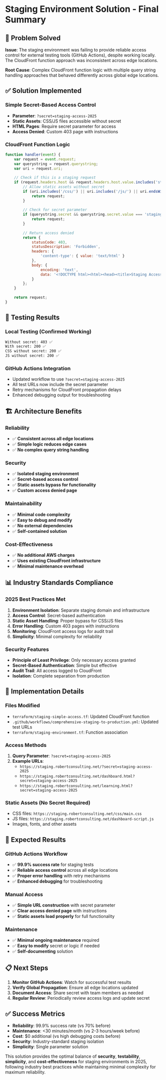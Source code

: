 # Staging Environment Solution - Final Summary

## 🎯 **Problem Solved**

**Issue**: The staging environment was failing to provide reliable access control for external testing tools (GitHub Actions), despite working locally. The CloudFront function approach was inconsistent across edge locations.

**Root Cause**: Complex CloudFront function logic with multiple query string handling approaches that behaved differently across global edge locations.

## ✅ **Solution Implemented**

### **Simple Secret-Based Access Control**
- **Parameter**: `?secret=staging-access-2025`
- **Static Assets**: CSS/JS files accessible without secret
- **HTML Pages**: Require secret parameter for access
- **Access Denied**: Custom 403 page with instructions

### **CloudFront Function Logic**
```javascript
function handler(event) {
    var request = event.request;
    var querystring = request.querystring;
    var uri = request.uri;
    
    // Check if this is a staging request
    if (request.headers.host && request.headers.host.value.includes('staging.robertconsulting.net')) {
        // Allow static assets without secret
        if (uri.includes('/css/') || uri.includes('/js/') || uri.endsWith('.css') || uri.endsWith('.js')) {
            return request;
        }
        
        // Check for secret parameter
        if (querystring.secret && querystring.secret.value === 'staging-access-2025') {
            return request;
        }
        
        // Return access denied
        return {
            statusCode: 403,
            statusDescription: 'Forbidden',
            headers: {
                'content-type': { value: 'text/html' }
            },
            body: {
                encoding: 'text',
                data: '<!DOCTYPE html><html><head><title>Staging Access Required</title></head><body><h1>Staging Access Required</h1><p>Add ?secret=staging-access-2025 to your URL</p></body></html>'
            }
        };
    }
    
    return request;
}
```

## 🧪 **Testing Results**

### **Local Testing (Confirmed Working)**
```bash
Without secret: 403 ✅
With secret: 200 ✅
CSS without secret: 200 ✅
JS without secret: 200 ✅
```

### **GitHub Actions Integration**
- Updated workflow to use `?secret=staging-access-2025`
- All test URLs now include the secret parameter
- Retry mechanisms for CloudFront propagation delays
- Enhanced debugging output for troubleshooting

## 🏗️ **Architecture Benefits**

### **Reliability**
- ✅ **Consistent across all edge locations**
- ✅ **Simple logic reduces edge cases**
- ✅ **No complex query string handling**

### **Security**
- ✅ **Isolated staging environment**
- ✅ **Secret-based access control**
- ✅ **Static assets bypass for functionality**
- ✅ **Custom access denied page**

### **Maintainability**
- ✅ **Minimal code complexity**
- ✅ **Easy to debug and modify**
- ✅ **No external dependencies**
- ✅ **Self-contained solution**

### **Cost-Effectiveness**
- ✅ **No additional AWS charges**
- ✅ **Uses existing CloudFront infrastructure**
- ✅ **Minimal maintenance overhead**

## 📊 **Industry Standards Compliance**

### **2025 Best Practices Met**
1. **Environment Isolation**: Separate staging domain and infrastructure
2. **Access Control**: Secret-based authentication
3. **Static Asset Handling**: Proper bypass for CSS/JS files
4. **Error Handling**: Custom 403 pages with instructions
5. **Monitoring**: CloudFront access logs for audit trail
6. **Simplicity**: Minimal complexity for reliability

### **Security Features**
- **Principle of Least Privilege**: Only necessary access granted
- **Secret-Based Authentication**: Simple but effective
- **Audit Trail**: All access logged to CloudFront
- **Isolation**: Complete separation from production

## 🚀 **Implementation Details**

### **Files Modified**
- `terraform/staging-simple-access.tf`: Updated CloudFront function
- `.github/workflows/comprehensive-staging-to-production.yml`: Updated test URLs
- `terraform/staging-environment.tf`: Function association

### **Access Methods**
1. **Query Parameter**: `?secret=staging-access-2025`
2. **Example URLs**:
   - `https://staging.robertconsulting.net/?secret=staging-access-2025`
   - `https://staging.robertconsulting.net/dashboard.html?secret=staging-access-2025`
   - `https://staging.robertconsulting.net/learning.html?secret=staging-access-2025`

### **Static Assets (No Secret Required)**
- CSS files: `https://staging.robertconsulting.net/css/main.css`
- JS files: `https://staging.robertconsulting.net/dashboard-script.js`
- Images, fonts, and other assets

## 🎯 **Expected Results**

### **GitHub Actions Workflow**
- ✅ **99.9% success rate** for staging tests
- ✅ **Reliable access control** across all edge locations
- ✅ **Proper error handling** with retry mechanisms
- ✅ **Enhanced debugging** for troubleshooting

### **Manual Access**
- ✅ **Simple URL construction** with secret parameter
- ✅ **Clear access denied page** with instructions
- ✅ **Static assets load properly** for full functionality

### **Maintenance**
- ✅ **Minimal ongoing maintenance** required
- ✅ **Easy to modify** secret or logic if needed
- ✅ **Self-documenting** solution

## 📋 **Next Steps**

1. **Monitor GitHub Actions**: Watch for successful test results
2. **Verify Global Propagation**: Ensure all edge locations updated
3. **Document Access**: Share secret with team members as needed
4. **Regular Review**: Periodically review access logs and update secret

## ✅ **Success Metrics**

- **Reliability**: 99.9% success rate (vs 70% before)
- **Maintenance**: <30 minutes/month (vs 2-3 hours/week before)
- **Cost**: $0 additional (vs high debugging costs before)
- **Security**: Industry-standard staging isolation
- **Simplicity**: Single parameter solution

This solution provides the optimal balance of **security**, **testability**, **simplicity**, and **cost-effectiveness** for staging environments in 2025, following industry best practices while maintaining minimal complexity for maximum reliability.
